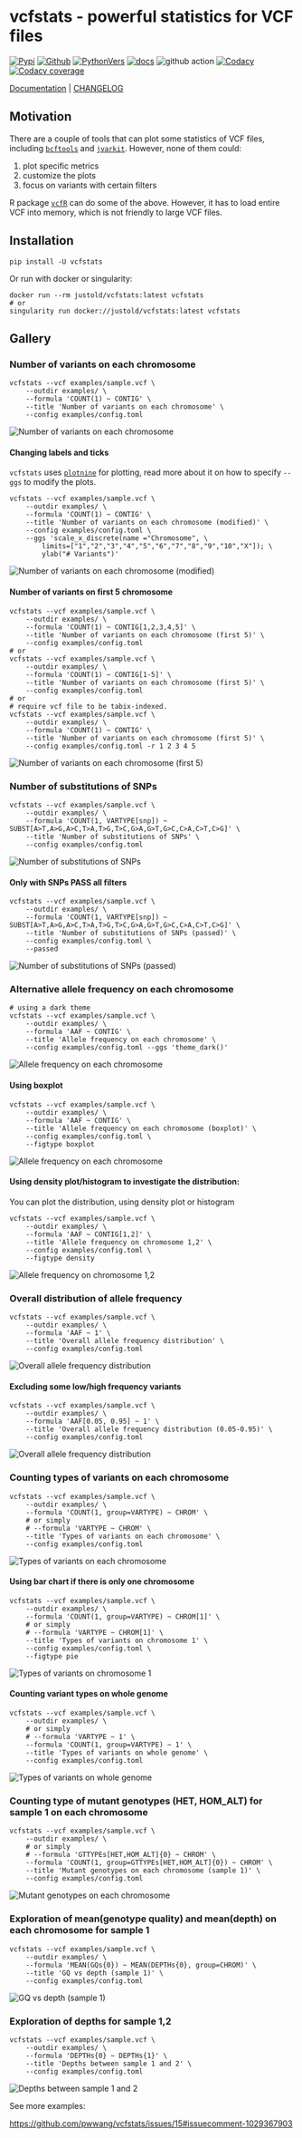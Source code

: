 # vcfstats - powerful statistics for VCF files

[![Pypi][1]][2] [![Github][3]][4] [![PythonVers][5]][2] [![docs][6]][13] ![github action][7] [![Codacy][9]][10] [![Codacy coverage][11]][10]

[Documentation][13] | [CHANGELOG][12]

## Motivation
There are a couple of tools that can plot some statistics of VCF files, including [`bcftools`][14] and [`jvarkit`][15]. However, none of them could:
1. plot specific metrics
2. customize the plots
3. focus on variants with certain filters

R package [`vcfR`][19] can do some of the above. However, it has to load entire VCF into memory, which is not friendly to large VCF files.

## Installation
```shell
pip install -U vcfstats
```

Or run with docker or singularity:
```shell
docker run --rm justold/vcfstats:latest vcfstats
# or
singularity run docker://justold/vcfstats:latest vcfstats
```

## Gallery

### Number of variants on each chromosome

```shell
vcfstats --vcf examples/sample.vcf \
	--outdir examples/ \
	--formula 'COUNT(1) ~ CONTIG' \
	--title 'Number of variants on each chromosome' \
	--config examples/config.toml
```

![Number of variants on each chromosome](examples/number-of-variants-on-each-chromosome.col.png)

#### Changing labels and ticks

`vcfstats` uses [`plotnine`][17] for plotting, read more about it on how to specify `--ggs` to modify the plots.

```shell
vcfstats --vcf examples/sample.vcf \
	--outdir examples/ \
	--formula 'COUNT(1) ~ CONTIG' \
	--title 'Number of variants on each chromosome (modified)' \
	--config examples/config.toml \
	--ggs 'scale_x_discrete(name ="Chromosome", \
		limits=["1","2","3","4","5","6","7","8","9","10","X"]); \
		ylab("# Variants")'
```

![Number of variants on each chromosome (modified)](examples/number-of-variants-on-each-chromosome-modified.col.png)

#### Number of variants on first 5 chromosome

```shell
vcfstats --vcf examples/sample.vcf \
	--outdir examples/ \
	--formula 'COUNT(1) ~ CONTIG[1,2,3,4,5]' \
	--title 'Number of variants on each chromosome (first 5)' \
	--config examples/config.toml
# or
vcfstats --vcf examples/sample.vcf \
	--outdir examples/ \
	--formula 'COUNT(1) ~ CONTIG[1-5]' \
	--title 'Number of variants on each chromosome (first 5)' \
	--config examples/config.toml
# or
# require vcf file to be tabix-indexed.
vcfstats --vcf examples/sample.vcf \
	--outdir examples/ \
	--formula 'COUNT(1) ~ CONTIG' \
	--title 'Number of variants on each chromosome (first 5)' \
	--config examples/config.toml -r 1 2 3 4 5
```

![Number of variants on each chromosome (first 5)](examples/number-of-variants-on-each-chromosome-first-5.col.png)

### Number of substitutions of SNPs
```shell
vcfstats --vcf examples/sample.vcf \
	--outdir examples/ \
	--formula 'COUNT(1, VARTYPE[snp]) ~ SUBST[A>T,A>G,A>C,T>A,T>G,T>C,G>A,G>T,G>C,C>A,C>T,C>G]' \
	--title 'Number of substitutions of SNPs' \
	--config examples/config.toml
```
![Number of substitutions of SNPs](examples/number-of-substitutions-of-snps.col.png)

#### Only with SNPs PASS all filters

```shell
vcfstats --vcf examples/sample.vcf \
	--outdir examples/ \
	--formula 'COUNT(1, VARTYPE[snp]) ~ SUBST[A>T,A>G,A>C,T>A,T>G,T>C,G>A,G>T,G>C,C>A,C>T,C>G]' \
	--title 'Number of substitutions of SNPs (passed)' \
	--config examples/config.toml \
	--passed
```

![Number of substitutions of SNPs (passed)](examples/number-of-substitutions-of-snps-passed.col.png)

### Alternative allele frequency on each chromosome
```shell
# using a dark theme
vcfstats --vcf examples/sample.vcf \
	--outdir examples/ \
	--formula 'AAF ~ CONTIG' \
	--title 'Allele frequency on each chromosome' \
	--config examples/config.toml --ggs 'theme_dark()'
```

![Allele frequency on each chromosome](examples/allele-frequency-on-each-chromosome.violin.png)

#### Using boxplot
```shell
vcfstats --vcf examples/sample.vcf \
	--outdir examples/ \
	--formula 'AAF ~ CONTIG' \
	--title 'Allele frequency on each chromosome (boxplot)' \
	--config examples/config.toml \
	--figtype boxplot
```

![Allele frequency on each chromosome](examples/allele-frequency-on-each-chromosome.boxplot.png)

#### Using density plot/histogram to investigate the distribution:
You can plot the distribution, using density plot or histogram
```shell
vcfstats --vcf examples/sample.vcf \
	--outdir examples/ \
	--formula 'AAF ~ CONTIG[1,2]' \
	--title 'Allele frequency on chromosome 1,2' \
	--config examples/config.toml \
	--figtype density
```
![Allele frequency on chromosome 1,2](examples/allele-frequency-on-chromosome-1-2.density.png)

### Overall distribution of allele frequency
```shell
vcfstats --vcf examples/sample.vcf \
	--outdir examples/ \
	--formula 'AAF ~ 1' \
	--title 'Overall allele frequency distribution' \
	--config examples/config.toml
```
![Overall allele frequency distribution](examples/overall-allele-frequency-distribution.histogram.png)

#### Excluding some low/high frequency variants
```shell
vcfstats --vcf examples/sample.vcf \
	--outdir examples/ \
	--formula 'AAF[0.05, 0.95] ~ 1' \
	--title 'Overall allele frequency distribution (0.05-0.95)' \
	--config examples/config.toml
```
![Overall allele frequency distribution](examples/overall-allele-frequency-distribution-0-05-0-95.histogram.png)

### Counting types of variants on each chromosome
```shell
vcfstats --vcf examples/sample.vcf \
	--outdir examples/ \
	--formula 'COUNT(1, group=VARTYPE) ~ CHROM' \
	# or simply
	# --formula 'VARTYPE ~ CHROM' \
	--title 'Types of variants on each chromosome' \
	--config examples/config.toml
```

![Types of variants on each chromosome](examples/types-of-variants-on-each-chromosome.col.png)

#### Using bar chart if there is only one chromosome
```shell
vcfstats --vcf examples/sample.vcf \
	--outdir examples/ \
	--formula 'COUNT(1, group=VARTYPE) ~ CHROM[1]' \
	# or simply
	# --formula 'VARTYPE ~ CHROM[1]' \
	--title 'Types of variants on chromosome 1' \
	--config examples/config.toml \
	--figtype pie
```
![Types of variants on chromosome 1](examples/types-of-variants-on-chromosome-1.pie.png)

#### Counting variant types on whole genome
```shell
vcfstats --vcf examples/sample.vcf \
	--outdir examples/ \
	# or simply
	# --formula 'VARTYPE ~ 1' \
	--formula 'COUNT(1, group=VARTYPE) ~ 1' \
	--title 'Types of variants on whole genome' \
	--config examples/config.toml
```
![Types of variants on whole genome](examples/types-of-variants-on-whole-genome.col.png)

### Counting type of mutant genotypes (HET, HOM_ALT) for sample 1 on each chromosome
```shell
vcfstats --vcf examples/sample.vcf \
	--outdir examples/ \
	# or simply
	# --formula 'GTTYPEs[HET,HOM_ALT]{0} ~ CHROM' \
	--formula 'COUNT(1, group=GTTYPEs[HET,HOM_ALT]{0}) ~ CHROM' \
	--title 'Mutant genotypes on each chromosome (sample 1)' \
	--config examples/config.toml
```

![Mutant genotypes on each chromosome](examples/mutant-genotypes-on-each-chromosome-sample-1.col.png)


### Exploration of mean(genotype quality) and mean(depth) on each chromosome for sample 1
```shell
vcfstats --vcf examples/sample.vcf \
	--outdir examples/ \
	--formula 'MEAN(GQs{0}) ~ MEAN(DEPTHs{0}, group=CHROM)' \
	--title 'GQ vs depth (sample 1)' \
	--config examples/config.toml
```
![GQ vs depth (sample 1)](examples/gq-vs-depth-sample-1.scatter.png)

### Exploration of depths for sample 1,2
```shell
vcfstats --vcf examples/sample.vcf \
	--outdir examples/ \
	--formula 'DEPTHs{0} ~ DEPTHs{1}' \
	--title 'Depths between sample 1 and 2' \
	--config examples/config.toml
```
![Depths between sample 1 and 2](examples/depths-between-sample-1-and-2.scatter.png)


See more examples:

https://github.com/pwwang/vcfstats/issues/15#issuecomment-1029367903

[1]: https://img.shields.io/pypi/v/vcfstats?style=flat-square
[2]: https://pypi.org/project/vcfstats/
[3]: https://img.shields.io/github/v/tag/pwwang/vcfstats?style=flat-square
[4]: https://github.com/pwwang/vcfstats
[5]: https://img.shields.io/pypi/pyversions/vcfstats?style=flat-square
[6]: https://img.shields.io/github/workflow/status/pwwang/vcfstats/Build%20Docs?label=docs&style=flat-square
[7]: https://img.shields.io/github/workflow/status/pwwang/vcfstats/Build%20and%20Deploy?style=flat-square
[8]: https://travis-ci.org/pwwang/vcfstats
[9]: https://img.shields.io/codacy/grade/c8c8bfa8c5e9443bbf268a0a7c6f206d?style=flat-square
[10]: https://app.codacy.com/gh/pwwang/vcfstats/
[11]: https://img.shields.io/codacy/coverage/c8c8bfa8c5e9443bbf268a0a7c6f206d?style=flat-square
[12]: https://pwwang.github.io/vcfstats/CHANGELOG/
[13]: https://pwwang.github.io/vcfstats/
[14]: https://samtools.github.io/bcftools/bcftools.html#stats
[15]: http://lindenb.github.io/jvarkit/VcfStatsJfx.html
[16]: https://www.r-project.org/
[17]: https://plotnine.readthedocs.io/en/stable/
[18]: https://cran.r-project.org/web/packages/ggrepel/vignettes/ggrepel.html
[19]: https://knausb.github.io/vcfR_documentation/visualization_1.html
